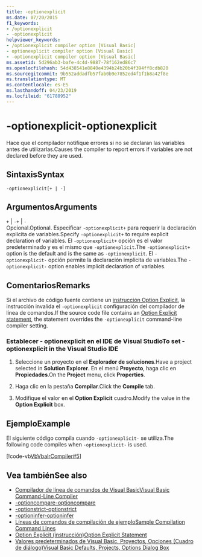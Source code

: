 ```yaml
---
title: -optionexplicit
ms.date: 07/20/2015
f1_keywords:
- /optionexplicit
- -optionexplicit
helpviewer_keywords:
- /optionexplicit compiler option [Visual Basic]
- optionexplicit compiler option [Visual Basic]
- -optionexplicit compiler option [Visual Basic]
ms.assetid: 5d296ab3-bafe-4c4d-9887-78f162ed86c7
ms.openlocfilehash: 54d438541e8840e4394b24b20b4f394ff8cdb820
ms.sourcegitcommit: 9b552addadfb57fab0b9e7852ed4f1f1b8a42f8e
ms.translationtype: MT
ms.contentlocale: es-ES
ms.lasthandoff: 04/23/2019
ms.locfileid: "61788952"
---
```

# <a name="-optionexplicit"></a><span data-ttu-id="2db86-102">-optionexplicit</span><span class="sxs-lookup"><span data-stu-id="2db86-102">-optionexplicit</span></span>
<span data-ttu-id="2db86-103">Hace que el compilador notifique errores si no se declaran las variables antes de utilizarlas.</span><span class="sxs-lookup"><span data-stu-id="2db86-103">Causes the compiler to report errors if variables are not declared before they are used.</span></span>  
  
## <a name="syntax"></a><span data-ttu-id="2db86-104">Sintaxis</span><span class="sxs-lookup"><span data-stu-id="2db86-104">Syntax</span></span>  
  
```  
-optionexplicit[+ | -]  
```  
  
## <a name="arguments"></a><span data-ttu-id="2db86-105">Argumentos</span><span class="sxs-lookup"><span data-stu-id="2db86-105">Arguments</span></span>  
 <span data-ttu-id="2db86-106">`+` &#124; `-`</span><span class="sxs-lookup"><span data-stu-id="2db86-106">`+` &#124; `-`</span></span>  
 <span data-ttu-id="2db86-107">Opcional.</span><span class="sxs-lookup"><span data-stu-id="2db86-107">Optional.</span></span> <span data-ttu-id="2db86-108">Especificar `-optionexplicit+` para requerir la declaración explícita de variables.</span><span class="sxs-lookup"><span data-stu-id="2db86-108">Specify `-optionexplicit+` to require explicit declaration of variables.</span></span> <span data-ttu-id="2db86-109">El `-optionexplicit+` opción es el valor predeterminado y es el mismo que `-optionexplicit`.</span><span class="sxs-lookup"><span data-stu-id="2db86-109">The `-optionexplicit+` option is the default and is the same as `-optionexplicit`.</span></span> <span data-ttu-id="2db86-110">El `-optionexplicit-` opción permite la declaración implícita de variables.</span><span class="sxs-lookup"><span data-stu-id="2db86-110">The `-optionexplicit-` option enables implicit declaration of variables.</span></span>  
  
## <a name="remarks"></a><span data-ttu-id="2db86-111">Comentarios</span><span class="sxs-lookup"><span data-stu-id="2db86-111">Remarks</span></span>  
 <span data-ttu-id="2db86-112">Si el archivo de código fuente contiene un [instrucción Option Explicit](../../../visual-basic/language-reference/statements/option-explicit-statement.md), la instrucción invalida el `-optionexplicit` configuración del compilador de línea de comandos.</span><span class="sxs-lookup"><span data-stu-id="2db86-112">If the source code file contains an [Option Explicit statement](../../../visual-basic/language-reference/statements/option-explicit-statement.md), the statement overrides the `-optionexplicit` command-line compiler setting.</span></span>  
  
### <a name="to-set--optionexplicit-in-the-visual-studio-ide"></a><span data-ttu-id="2db86-113">Establecer - optionexplicit en el IDE de Visual Studio</span><span class="sxs-lookup"><span data-stu-id="2db86-113">To set -optionexplicit in the Visual Studio IDE</span></span>  
  
1. <span data-ttu-id="2db86-114">Seleccione un proyecto en el **Explorador de soluciones**.</span><span class="sxs-lookup"><span data-stu-id="2db86-114">Have a project selected in **Solution Explorer**.</span></span> <span data-ttu-id="2db86-115">En el menú **Proyecto**, haga clic en **Propiedades**.</span><span class="sxs-lookup"><span data-stu-id="2db86-115">On the **Project** menu, click **Properties**.</span></span>   
  
2. <span data-ttu-id="2db86-116">Haga clic en la pestaña **Compilar**.</span><span class="sxs-lookup"><span data-stu-id="2db86-116">Click the **Compile** tab.</span></span>  
  
3. <span data-ttu-id="2db86-117">Modifique el valor en el **Option Explicit** cuadro.</span><span class="sxs-lookup"><span data-stu-id="2db86-117">Modify the value in the **Option Explicit** box.</span></span>  
  
## <a name="example"></a><span data-ttu-id="2db86-118">Ejemplo</span><span class="sxs-lookup"><span data-stu-id="2db86-118">Example</span></span>  
 <span data-ttu-id="2db86-119">El siguiente código compila cuando `-optionexplicit-` se utiliza.</span><span class="sxs-lookup"><span data-stu-id="2db86-119">The following code compiles when `-optionexplicit-` is used.</span></span>  
  
 [!code-vb[VbVbalrCompiler#5](~/samples/snippets/visualbasic/VS_Snippets_VBCSharp/VbVbalrCompiler/VB/OptionExplicitOff.vb#5)]  
  
## <a name="see-also"></a><span data-ttu-id="2db86-120">Vea también</span><span class="sxs-lookup"><span data-stu-id="2db86-120">See also</span></span>

- [<span data-ttu-id="2db86-121">Compilador de línea de comandos de Visual Basic</span><span class="sxs-lookup"><span data-stu-id="2db86-121">Visual Basic Command-Line Compiler</span></span>](../../../visual-basic/reference/command-line-compiler/index.md)
- [<span data-ttu-id="2db86-122">-optioncompare</span><span class="sxs-lookup"><span data-stu-id="2db86-122">-optioncompare</span></span>](../../../visual-basic/reference/command-line-compiler/optioncompare.md)
- [<span data-ttu-id="2db86-123">-optionstrict</span><span class="sxs-lookup"><span data-stu-id="2db86-123">-optionstrict</span></span>](../../../visual-basic/reference/command-line-compiler/optionstrict.md)
- [<span data-ttu-id="2db86-124">-optioninfer</span><span class="sxs-lookup"><span data-stu-id="2db86-124">-optioninfer</span></span>](../../../visual-basic/reference/command-line-compiler/optioninfer.md)
- [<span data-ttu-id="2db86-125">Líneas de comandos de compilación de ejemplo</span><span class="sxs-lookup"><span data-stu-id="2db86-125">Sample Compilation Command Lines</span></span>](../../../visual-basic/reference/command-line-compiler/sample-compilation-command-lines.md)
- [<span data-ttu-id="2db86-126">Option Explicit (instrucción)</span><span class="sxs-lookup"><span data-stu-id="2db86-126">Option Explicit Statement</span></span>](../../../visual-basic/language-reference/statements/option-explicit-statement.md)
- [<span data-ttu-id="2db86-127">Valores predeterminados de Visual Basic, Proyectos, Opciones (Cuadro de diálogo)</span><span class="sxs-lookup"><span data-stu-id="2db86-127">Visual Basic Defaults, Projects, Options Dialog Box</span></span>](/visualstudio/ide/reference/visual-basic-defaults-projects-options-dialog-box)
